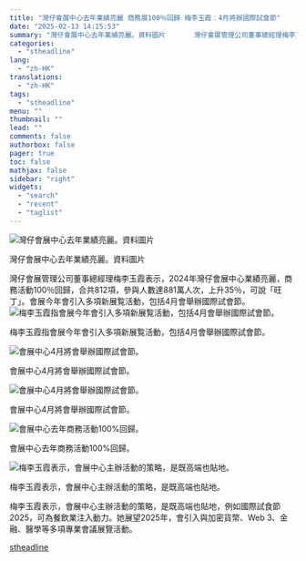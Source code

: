 ```yaml
---
title: "灣仔會展中心去年業績亮麗 商務展100％回歸 梅李玉霞：4月將辦國際試食節"
date: "2025-02-13 14:15:53"
summary: "灣仔會展中心去年業績亮麗。資料圖片       灣仔會展管理公司董事總經理梅李玉霞表示，20..."
categories:
  - "stheadline"
lang:
  - "zh-HK"
translations:
  - "zh-HK"
tags:
  - "stheadline"
menu: ""
thumbnail: ""
lead: ""
comments: false
authorbox: false
pager: true
toc: false
mathjax: false
sidebar: "right"
widgets:
  - "search"
  - "recent"
  - "taglist"
---
```


![灣仔會展中心去年業績亮麗。資料圖片](https://image.stheadline.com/f/680p0/0x0/100/none/d2d2c7a68394eade3ce3f80b9aa217fa/stheadline/inewsmedia/20250213/_2025021314144615047.jpg)

灣仔會展中心去年業績亮麗。資料圖片




灣仔會展管理公司董事總經理梅李玉霞表示，2024年灣仔會展中心業績亮麗，商務活動100％回歸，合共812項，參與人數達881萬人次，上升35％，可說「旺丁」。會展今年會引入多項新展覧活動，包括4月會舉辦國際試會節。
 ![梅李玉霞指會展今年會引入多項新展覧活動，包括4月會舉辦國際試會節。](https://image.hkhl.hk/f/1024p0/0x0/100/none/56515de75eadd4191e94cf53e82cc114/2025-02/c7c2972a-ac53-4bc5-9e37-af4f042eba42.jpg)


梅李玉霞指會展今年會引入多項新展覧活動，包括4月會舉辦國際試會節。



 ![會展中心4月將會舉辦國際試會節。](https://image.hkhl.hk/f/1024p0/0x0/100/none/687f32c07b741f4586c202e4143877c8/2025-02/FF2025_Brochure_p1_v1-r9b-01.jpg)


會展中心4月將會舉辦國際試會節。



 ![會展中心4月將會舉辦國際試會節。](https://image.hkhl.hk/f/1024p0/0x0/100/none/c216ae38168c6e7da5f790d2463cd336/2025-02/FF2025_Brochure_p2_2b-01.jpg)


會展中心4月將會舉辦國際試會節。



 ![會展中心去年商務活動100%回歸。](https://image.hkhl.hk/f/1024p0/0x0/100/none/f1f849c6a96d9d6641893eec73928d46/2025-02/NJ240723BF043.jpg)


會展中心去年商務活動100%回歸。



 ![梅李玉霞表示，會展中心主辦活動的策略，是既高端也貼地。](https://image.hkhl.hk/f/1024p0/0x0/100/none/cd249a49a80712719d994be9355dd867/2025-02/NS230817FOOD039.jpg)


梅李玉霞表示，會展中心主辦活動的策略，是既高端也貼地。




梅李玉霞表示，會展中心主辦活動的策略，是既高端也貼地，例如國際試食節2025，可為餐飲業注入動力。她展望2025年，會引入與加密貨幣、Web 3、金融、醫學等多項專業會議展覽活動。

[stheadline](https://std.stheadline.com/realtime/article/2052542/即時-港聞-灣仔會展中心去年業績亮麗-商務展100-回歸-梅李玉霞-4月將辦國際試食節)
